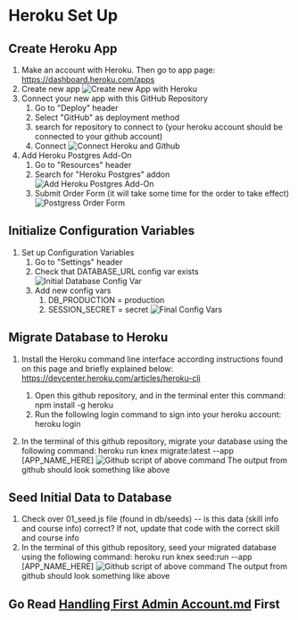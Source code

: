 # Heroku Set Up
## Create Heroku App
1. Make an account with Heroku. Then go to app page: https://dashboard.heroku.com/apps
2. Create new app
![Create new App with Heroku](Images/heroku_setup/create_new_app_heroku.png)
3. Connect your new app with this GitHub Repository
    1. Go to "Deploy" header
    2. Select "GitHub" as deployment method
    3. search for repository to connect to (your heroku account should be connected to your github account)
    4. Connect
![Connect Heroku and Github](Images/heroku_setup/connect_heroku_github.png)
4. Add Heroku Postgres Add-On
    1. Go to "Resources" header
    2. Search for "Heroku Postgres" addon
![Add Heroku Postgres Add-On](Images/heroku_setup/add_heroku_postgres.png)
    3. Submit Order Form (it will take some time for the order to take effect)
![Postgress Order Form](Images/heroku_setup/postgres_order_form.png)

## Initialize Configuration Variables
1. Set up Configuration Variables
    1. Go to "Settings" header
    2. Check that DATABASE_URL config var exists
![Initial Database Config Var](Images/heroku_setup/initial_database_config_var.png)
    3. Add new config vars
        1. DB_PRODUCTION = production
        2. SESSION_SECRET = secret
![Final Config Vars](Images/heroku_setup/final_config_vars.png)

## Migrate Database to Heroku
1. Install the Heroku command line interface according instructions found on this page and briefly explained below: https://devcenter.heroku.com/articles/heroku-cli
    1. Open this github repository, and in the terminal enter this command: npm install -g heroku
    2. Run the following login command to sign into your heroku account: heroku login

2. In the terminal of this github repository, migrate your database using the following command: heroku run knex migrate:latest --app [APP_NAME_HERE]
![Github script of above command](Images/heroku_setup/run_migrations_heroku_cli.png)
The output from github should look something like above

## Seed Initial Data to Database
1. Check over 01_seed.js file (found in db/seeds) -- is this data (skill info and course info) correct? If not, update that code with the correct skill and course info
2. In the terminal of this github repository, seed your migrated database using the following command: heroku run knex seed:run --app [APP_NAME_HERE]
![Github script of above command](Images/heroku_setup/seed_heroku_cli.png)
The output from github should look something like above

## Go Read [Handling First Admin Account.md](first_admin_account.md) First

